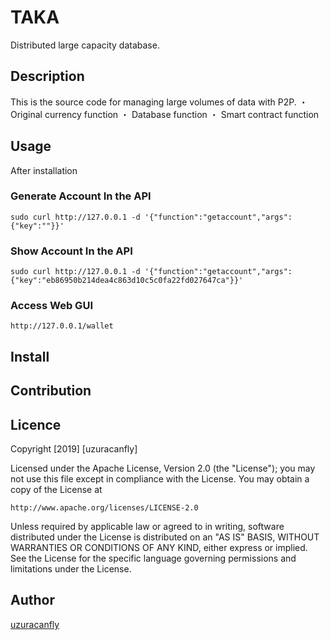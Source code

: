 TAKA
====

Distributed large capacity database.

## Description
This is the source code for managing large volumes of data with P2P.
・ Original currency function
・ Database function
・ Smart contract function

## Usage
After installation

### Generate Account In the API

    sudo curl http://127.0.0.1 -d '{"function":"getaccount","args":{"key":""}}'

### Show Account In the API

    sudo curl http://127.0.0.1 -d '{"function":"getaccount","args":{"key":"eb86950b214dea4c863d10c5c0fa22fd027647ca"}}'

### Access Web GUI

	http://127.0.0.1/wallet


## Install

## Contribution

## Licence

Copyright [2019] [uzuracanfly]

Licensed under the Apache License, Version 2.0 (the "License");
you may not use this file except in compliance with the License.
You may obtain a copy of the License at

    http://www.apache.org/licenses/LICENSE-2.0

Unless required by applicable law or agreed to in writing, software
distributed under the License is distributed on an "AS IS" BASIS,
WITHOUT WARRANTIES OR CONDITIONS OF ANY KIND, either express or implied.
See the License for the specific language governing permissions and
limitations under the License.

## Author

[uzuracanfly](https://github.com/uzuracanfly)